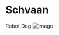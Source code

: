 # Schvaan
Robot Dog 
![image](https://github.com/harshitamhaske/Schvaan/assets/70478573/2e698c79-02ba-485a-bf0d-f03279b50af4)
